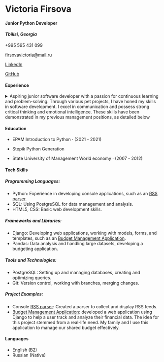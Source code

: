 # **Victoria Firsova**
#### Junior Python Developer
#### *Tbilisi, Georgia*
+995 595 431 099

<firsovavictoria@mail.ru>

[LinkedIn](https://www.linkedin.com/in/victoria-firsova/)

[GitHub](https://github.com/VictoriaFirsova/)


#### Experience

<details><summary> Aspiring junior software developer with a passion for continuous learning and problem-solving. Through various pet projects, I have honed my skills in software development.
I excel in communication and possess strong critical thinking and emotional intelligence. These skills have been demonstrated in my previous management positions, as detailed below </summary>
<p>

* <details><summary>Ltd "NSK-Sert",
    Quality control, expertise, testing, and certification

    Account manager

    December 2019 - May 2024 (4 years 5 months)
    Moscow, Russia</summary>
    <p>

    * Responsibilities:
        - Conducting negotiations
        - Coordinating service packages
        - Formalizing contractual relationships
        - Sourcing certification bodies and testing laboratories
        - Supervising conformity assessment procedures
    </p>
    </details>

* <details><summary> Ltd "Ventart",

    Account manager

    February 2019 - December 2019 (11 months)
    Moscow, Russia</summary>
    <p>

    * Responsibilities:
        - Duties included communicating with clients, identifying needs, preparing commercial proposals, managing stock reservations or monitoring incoming goods, processing orders to suppliers if goods are unavailable in stock, overseeing shipments, inputting all changes in the client's process or order into 1C, holding meetings and negotiations with clients, and participating in company exhibitions and other events.

    </p>
    </details>

* Ltd "NSK-Sert",
    Quality control, expertise, testing, and certification
    Account manager
    August 2015 - August 2018 (3 years 1 month)
    Moscow, Russia

* <details><summary> Ltd "Tehservice",
    
    Account manager
  
    November 2012 - August 2015 (2 years 10 months)
  
    Moscow, Russia</summary>
    
    <p>

    * Responsibilities:
        * maintaining a client database
        * keeping the database up-to-date
        * updating and finding new clients (cold calling)
        * negotiating with company executives
        * calculating the total cost of obtaining regulatory documentation for product sales in Russia
        * searching for performers based on criteria
        * negotiations with performers to establish close cooperation
        * tracking changes in Russian legislation regarding certification, declaration, and other confirmation of conformity
maintaining full reporting on work results

    </p>
    </details>

</p>
</details>


#### Education
* EPAM
Introduction to Python · (2021 - 2021)

* Stepik
Python Generation

* State University of Management
World economy · (2007 - 2012)



#### Tech Skills
##### **Programming Languages**:
* Python: Experience in developing console applications, such as an [RSS parser](https://github.com/VictoriaFirsova/RSSreader/tree/main).
* SQL: Using PostgreSQL for data management and analysis.
* HTML5, CSS: Basic web development skills.

##### **Frameworks and Libraries**:
* Django: Developing web applications, working with models, forms, and templates, such as an [Budget Management Application](https://github.com/VictoriaFirsova/budget).
* Pandas: Data analysis and handling large datasets, developing a budgeting application.

##### **Tools and Technologies**:
* PostgreSQL: Setting up and managing databases, creating and optimizing queries.
* Git: Version control, working with branches, merging changes.

##### **Project Examples**:
* Console [RSS parser](https://github.com/VictoriaFirsova/RSSreader/tree/main): Created a parser to collect and display RSS feeds.
* [Budget Management Application](https://github.com/VictoriaFirsova/budget): developed a web application using Django to help a user track and analyze their financial data. The idea for this project stemmed from a real-life need. My family and I use this application to manage our shared budget effectively.


#### Languages
* English (B2)
* Russian (Native)


